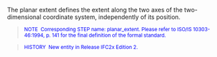 ﻿The planar extent defines the extent along the two axes of the two-dimensional coordinate system, independently of its position.

> <font color="#0000ff"><small>
NOTE&nbsp; Corresponding STEP name: planar_extent. Please refer to
ISO/IS
10303-46:1994, p. 141 for the final definition of the formal standard.</small>
  </font>

> <small> <font color="#0000ff">HISTORY&nbsp;
New entity in Release IFC2x Edition 2.</font> </small>
